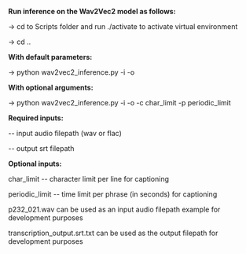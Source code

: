 **Run inference on the Wav2Vec2 model as follows:**


-> cd to Scripts folder and run ./activate to activate virtual environment

-> cd ..


**With default parameters:**

-> python wav2vec2_inference.py -i <inputfile> -o <outputfile>


**With optional arguments:**

-> python wav2vec2_inference.py -i <inputfile> -o <outputfile> -c char_limit -p periodic_limit


**Required inputs:**

<inputfile> -- input audio filepath (wav or flac)

<outputfile> -- output srt filepath


**Optional inputs:**

char_limit -- character limit per line for captioning

periodic_limit -- time limit per phrase (in seconds) for captioning


p232_021.wav can be used as an input audio filepath example for development purposes

transcription_output.srt.txt can be used as the output filepath for development purposes
